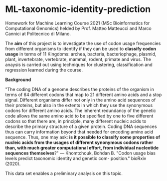 # ML-taxonomic-identity-prediction
Homework for Machine Learning Course 2021 (MSc Bioinformatics for Computational Genomics) helded by Prof. Matteo Matteucci and Marco Cannici at Politecnico di Milano.

The **aim** of this project is to investigate the use of codon usage frequencies from different organisms to identify if they can be used to **classify codon usage** in terms of 11 Kingdoms: archea, bacteria, bacteriophage, plasmid, plant, invertebrate, vertebrate, mammal, rodent, primate and virus. The anaysis is carried out using techniques for clustering, classification and regression learned during the course.



**Background**

"The coding DNA of a genome describes the proteins of the organism in terms of 64 different codons that map to 21 different amino acids and a stop signal. Different organisms differ not only in the amino acid sequences of their proteins, but also in the extents in which they use the synonymous codons for different amino acids. The inherent redundancy of the genetic code allows the same amino acid to be specified by one to five different codons so that there are, in principle, many different nucleic acids to describe the primary structure of a given protein. Coding DNA sequences thus can carry information beyond that needed for encoding amino acid sequence. 
Thus, one may ask: **is it possible to classify some properties of nucleic acids from the usages of different synonymous codons rather than, with much greater computational effort, from individual nucleotide sequences themselves**?"
— Khomtchouk, Bohdan B. "Codon usage bias levels predict taxonomic identity and genetic com-
position." bioRxiv (2020).

This data set enables a preliminary analysis on this topic. 

